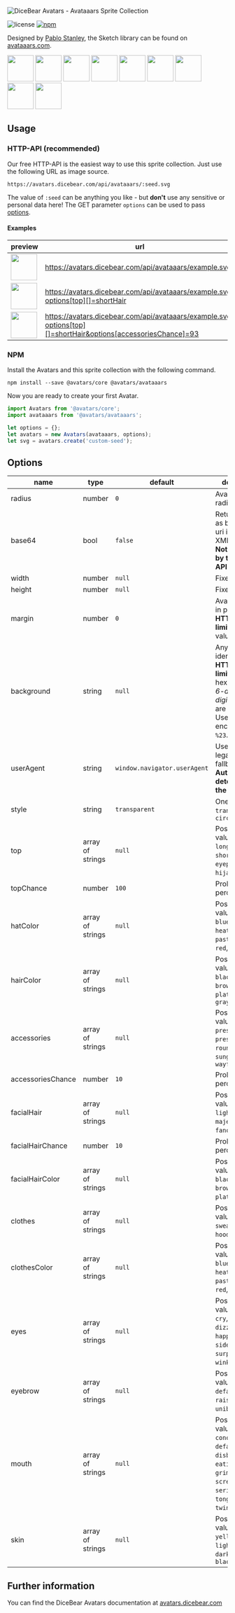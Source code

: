 ![DiceBear Avatars - Avataaars Sprite Collection](https://raw.githubusercontent.com/DiceBear/avatars/master/packages/avatars-avataaars-sprites/banner.svg?sanitize=true)

![license](https://img.shields.io/npm/l/@avatars/avataaars.svg?style=flat-square)
[![npm](https://img.shields.io/npm/v/@avatars/avataaars-sprites.svg?style=flat-square)](https://www.npmjs.com/package/@dicebear/avatars-avataaars)

Designed by [Pablo Stanley](https://twitter.com/pablostanley), the Sketch library can be found on
[avataaars.com](https://avataaars.com/).

<p>
    <img src="https://avatars.dicebear.com/api/avataaars/1.svg" width="60" />
    <img src="https://avatars.dicebear.com/api/avataaars/2.svg" width="60" />
    <img src="https://avatars.dicebear.com/api/avataaars/3.svg" width="60" />
    <img src="https://avatars.dicebear.com/api/avataaars/4.svg" width="60" />
    <img src="https://avatars.dicebear.com/api/avataaars/5.svg" width="60" />
    <img src="https://avatars.dicebear.com/api/avataaars/6.svg" width="60" />
    <img src="https://avatars.dicebear.com/api/avataaars/7.svg" width="60" />
    <img src="https://avatars.dicebear.com/api/avataaars/8.svg" width="60" />
    <img src="https://avatars.dicebear.com/api/avataaars/9.svg" width="60" />
</p>

## Usage

### HTTP-API (recommended)

Our free HTTP-API is the easiest way to use this sprite collection. Just use the following URL as image source.

    https://avatars.dicebear.com/api/avataaars/:seed.svg

The value of `:seed` can be anything you like - but **don't** use any sensitive or personal data here! The GET parameter
`options` can be used to pass [options](#options).

#### Examples

| preview                                                                                                                               | url                                                                                                          |
| ------------------------------------------------------------------------------------------------------------------------------------- | ------------------------------------------------------------------------------------------------------------ |
| <img src="https://avatars.dicebear.com/api/avataaars/example.svg" width="60" />                                                        | https://avatars.dicebear.com/api/avataaars/example.svg                                                        |
| <img src="https://avatars.dicebear.com/api/avataaars/example.svg?options[top][]=shortHair" width="60" />                               | https://avatars.dicebear.com/api/avataaars/example.svg?options[top][]=shortHair                               |
| <img src="https://avatars.dicebear.com/api/avataaars/example.svg?options[top][]=shortHair&options[accessoriesChance]=93" width="60" /> | https://avatars.dicebear.com/api/avataaars/example.svg?options[top][]=shortHair&options[accessoriesChance]=93 |

### NPM

Install the Avatars and this sprite collection with the following command.

    npm install --save @avatars/core @avatars/avataaars

Now you are ready to create your first Avatar.

```js
import Avatars from '@avatars/core';
import avataaars from '@avatars/avataaars';

let options = {};
let avatars = new Avatars(avataaars, options);
let svg = avatars.create('custom-seed');
```

## Options

| name              | type             | default                      | description                                                                                                                                       |
| ----------------- | ---------------- | ---------------------------- | ------------------------------------------------------------------------------------------------------------------------------------------------- |
| radius            | number           | `0`                          | Avatar border radius                                                                                                                              |
| base64            | bool             | `false`                      | Return avatar as base64 data uri instead of XML <br> **Not supported by the HTTP API**                                                            |
| width             | number           | `null`                       | Fixed width                                                                                                                                       |
| height            | number           | `null`                       | Fixed height                                                                                                                                      |
| margin            | number           | `0`                          | Avatar margin in percent<br> **HTTP-API limitation** Max value `25`                                                                               |
| background        | string           | `null`                       | Any valid color identifier<br> **HTTP-API limitation** Only hex _(3-digit, 6-digit and 8-digit)_ values are allowed. Use url encoded hash: `%23`. |
| userAgent         | string           | `window.navigator.userAgent` | User-Agent for legacy browser fallback<br> **Automatically detected by the HTTP API**                                                             |
| style             | string           | `transparent`                | One of: `transparent`, `circle`                                                                                                                   |
| top               | array of strings | `null`                       | Possible values: `longHair`, `shortHair`, `eyepatch`, `hat`, `hijab`, `turban`                                                                    |
| topChance         | number           | `100`                        | Probability in percent                                                                                                                            |
| hatColor          | array of strings | `null`                       | Possible values: `black`, `blue`, `gray`, `heather`, `pastel`, `pink`, `red`, `white`                                                             |
| hairColor         | array of strings | `null`                       | Possible values: `auburn`, `black`, `blonde`, `brown`, `pastel`, `platinum`, `red`, `gray`                                                        |
| accessories       | array of strings | `null`                       | Possible values: `kurt`, `prescription01`, `prescription02`, `round`, `sunglasses`, `wayfarers`                                                   |
| accessoriesChance | number           | `10`                         | Probability in percent                                                                                                                            |
| facialHair        | array of strings | `null`                       | Possible values: `medium`, `light`, `majestic`, `fancy`, `magnum`                                                                                 |
| facialHairChance  | number           | `10`                         | Probability in percent                                                                                                                            |
| facialHairColor   | array of strings | `null`                       | Possible values: `auburn`, `black`, `blonde`, `brown`, `platinum`, `red`                                                                          |
| clothes           | array of strings | `null`                       | Possible values: `blazer`, `sweater`, `shirt`, `hoodie`, `overall`                                                                                |
| clothesColor      | array of strings | `null`                       | Possible values: `black`, `blue`, `gray`, `heather`, `pastel`, `pink`, `red`, `white`                                                             |
| eyes              | array of strings | `null`                       | Possible values: `close`, `cry`, `default`, `dizzy`, `roll`, `happy`, `hearts`, `side`, `squint`, `surprised`, `wink`, `winkWacky`                |
| eyebrow           | array of strings | `null`                       | Possible values: `angry`, `default`, `flat`, `raised`, `sad`, `unibrow`, `up`                                                                     |
| mouth             | array of strings | `null`                       | Possible values: `concerned`, `default`, `disbelief`, `eating`, `grimace`, `sad`, `scream`, `serious`, `smile`, `tongue`, `twinkle`, `vomit`      |
| skin              | array of strings | `null`                       | Possible values: `tanned`, `yellow`, `pale`, `light`, `brown`, `darkBrown`, `black`                                                               |

## Further information

You can find the DiceBear Avatars documentation at [avatars.dicebear.com](https://avatars.dicebear.com)

